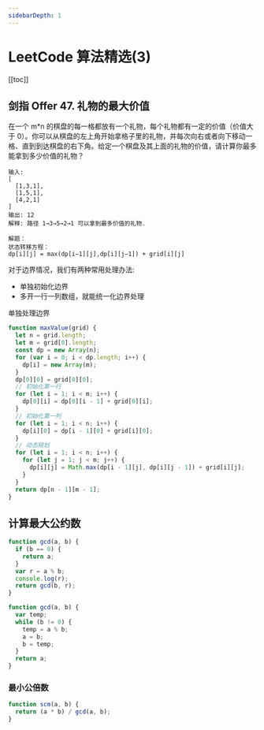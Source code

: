 ```yaml
---
sidebarDepth: 1
---
```


# LeetCode 算法精选(3)

[[toc]]

## 剑指 Offer 47. 礼物的最大价值

在一个 m\*n 的棋盘的每一格都放有一个礼物，每个礼物都有一定的价值（价值大于 0）。你可以从棋盘的左上角开始拿格子里的礼物，并每次向右或者向下移动一格、直到到达棋盘的右下角。给定一个棋盘及其上面的礼物的价值，请计算你最多能拿到多少价值的礼物？

```
输入:
[
  [1,3,1],
  [1,5,1],
  [4,2,1]
]
输出: 12
解释: 路径 1→3→5→2→1 可以拿到最多价值的礼物.
```

```
解题：
状态转移方程：
dp[i][j] = max(dp[i−1][j],dp[i][j−1]) + grid[i][j]
```

对于边界情况，我们有两种常用处理办法:

- 单独初始化边界
- 多开一行一列数组，就能统一化边界处理

单独处理边界

```js
function maxValue(grid) {
  let n = grid.length;
  let m = grid[0].length;
  const dp = new Array(n);
  for (var i = 0; i < dp.length; i++) {
    dp[i] = new Array(m);
  }
  dp[0][0] = grid[0][0];
  // 初始化第一行
  for (let i = 1; i < m; i++) {
    dp[0][i] = dp[0][i - 1] + grid[0][i];
  }
  // 初始化第一列
  for (let i = 1; i < n; i++) {
    dp[i][0] = dp[i - 1][0] + grid[i][0];
  }
  // 动态规划
  for (let i = 1; i < n; i++) {
    for (let j = 1; j < m; j++) {
      dp[i][j] = Math.max(dp[i - 1][j], dp[i][j - 1]) + grid[i][j];
    }
  }
  return dp[n - 1][m - 1];
}
```

## 计算最大公约数

```js
function gcd(a, b) {
  if (b == 0) {
    return a;
  }
  var r = a % b;
  console.log(r);
  return gcd(b, r);
}
```

```js
function gcd(a, b) {
  var temp;
  while (b != 0) {
    temp = a % b;
    a = b;
    b = temp;
  }
  return a;
}
```

### 最小公倍数

```js
function scm(a, b) {
  return (a * b) / gcd(a, b);
}
```


